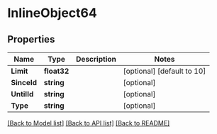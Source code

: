 # InlineObject64

## Properties

Name | Type | Description | Notes
------------ | ------------- | ------------- | -------------
**Limit** | **float32** |  | [optional] [default to 10]
**SinceId** | **string** |  | [optional] 
**UntilId** | **string** |  | [optional] 
**Type** | **string** |  | [optional] 

[[Back to Model list]](../README.md#documentation-for-models) [[Back to API list]](../README.md#documentation-for-api-endpoints) [[Back to README]](../README.md)


